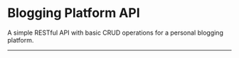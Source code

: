 # Blogging Platform API

A simple RESTful API with basic CRUD operations for a personal blogging platform.

---
